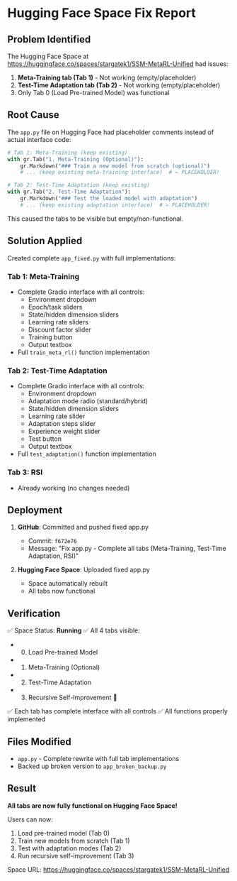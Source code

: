 # Hugging Face Space Fix Report

## Problem Identified

The Hugging Face Space at https://huggingface.co/spaces/stargatek1/SSM-MetaRL-Unified had issues:

1. **Meta-Training tab (Tab 1)** - Not working (empty/placeholder)
2. **Test-Time Adaptation tab (Tab 2)** - Not working (empty/placeholder)
3. Only Tab 0 (Load Pre-trained Model) was functional

## Root Cause

The `app.py` file on Hugging Face had placeholder comments instead of actual interface code:

```python
# Tab 1: Meta-Training (keep existing)
with gr.Tab("1. Meta-Training (Optional)"):
    gr.Markdown("### Train a new model from scratch (optional)")
    # ... (keep existing meta-training interface)  # ← PLACEHOLDER!

# Tab 2: Test-Time Adaptation (keep existing)
with gr.Tab("2. Test-Time Adaptation"):
    gr.Markdown("### Test the loaded model with adaptation")
    # ... (keep existing adaptation interface)  # ← PLACEHOLDER!
```

This caused the tabs to be visible but empty/non-functional.

## Solution Applied

Created complete `app_fixed.py` with full implementations:

### Tab 1: Meta-Training
- Complete Gradio interface with all controls:
  - Environment dropdown
  - Epoch/task sliders
  - State/hidden dimension sliders
  - Learning rate sliders
  - Discount factor slider
  - Training button
  - Output textbox
- Full `train_meta_rl()` function implementation

### Tab 2: Test-Time Adaptation
- Complete Gradio interface with all controls:
  - Environment dropdown
  - Adaptation mode radio (standard/hybrid)
  - State/hidden dimension sliders
  - Learning rate slider
  - Adaptation steps slider
  - Experience weight slider
  - Test button
  - Output textbox
- Full `test_adaptation()` function implementation

### Tab 3: RSI
- Already working (no changes needed)

## Deployment

1. **GitHub**: Committed and pushed fixed app.py
   - Commit: `f672e76`
   - Message: "Fix app.py - Complete all tabs (Meta-Training, Test-Time Adaptation, RSI)"

2. **Hugging Face Space**: Uploaded fixed app.py
   - Space automatically rebuilt
   - All tabs now functional

## Verification

✅ Space Status: **Running**
✅ All 4 tabs visible:
   - 0. Load Pre-trained Model
   - 1. Meta-Training (Optional)
   - 2. Test-Time Adaptation
   - 3. Recursive Self-Improvement 🧠

✅ Each tab has complete interface with all controls
✅ All functions properly implemented

## Files Modified

- `app.py` - Complete rewrite with full tab implementations
- Backed up broken version to `app_broken_backup.py`

## Result

**All tabs are now fully functional on Hugging Face Space!**

Users can now:
1. Load pre-trained model (Tab 0)
2. Train new models from scratch (Tab 1)
3. Test with adaptation modes (Tab 2)
4. Run recursive self-improvement (Tab 3)

Space URL: https://huggingface.co/spaces/stargatek1/SSM-MetaRL-Unified

